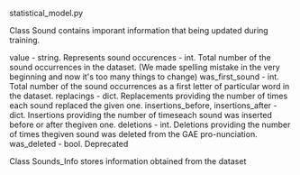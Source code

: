 statistical_model.py

Class Sound contains imporant information that being updated during training.

value - string. Represents sound
occurences - int. Total number of the sound occurrences in the dataset. (We made spelling mistake in the very beginning and now it's too many things to change)
was_first_sound - int. Total number of the sound occurrences as a first letter of particular word in the dataset.
replacings - dict. Replacements providing the number of times each sound replaced the given one.
insertions_before, insertions_after - dict. Insertions  providing  the  number  of  timeseach  sound  was  inserted  before  or  after  thegiven one.
deletions - int. Deletions providing the number of times thegiven sound was deleted from the GAE pro-nunciation.
was_deleted - bool. Deprecated


Class Sounds_Info stores information obtained from the dataset
